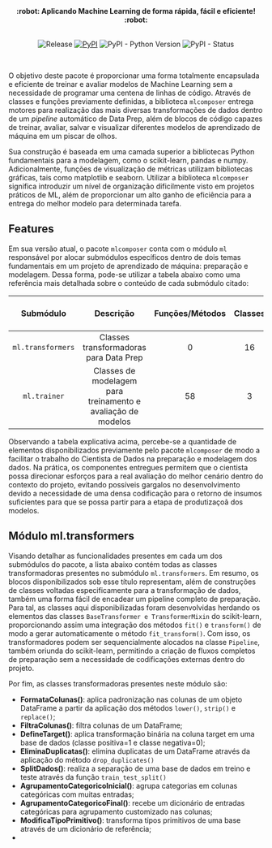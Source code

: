 <div align="center">
  <strong>:robot: Aplicando Machine Learning de forma rápida, fácil e eficiente! :robot:</strong>
</div>
<br/>

<div align="center">  
  
  ![Release](https://img.shields.io/badge/release-ok-brightgreen)
  [![PyPI](https://img.shields.io/pypi/v/mlcomposer?color=blueviolet)](https://pypi.org/project/mlcomposer/)
  ![PyPI - Python Version](https://img.shields.io/pypi/pyversions/mlcomposer?color=green)
  ![PyPI - Status](https://img.shields.io/pypi/status/mlcomposer)

</div>
<br/>

O objetivo deste pacote é proporcionar uma forma totalmente encapsulada e eficiente de treinar e avaliar modelos de Machine Learning sem a necessidade de programar uma centena de linhas de código. Através de classes e funções previamente definidas, a biblioteca `mlcomposer` entrega motores para realização das mais diversas transformações de dados dentro de um *pipeline* automático de Data Prep, além de blocos de código capazes de treinar, avaliar, salvar e visualizar diferentes modelos de aprendizado de máquina em um piscar de olhos.

Sua construção é baseada em uma camada superior a bibliotecas Python fundamentais para a modelagem, como o scikit-learn, pandas e numpy. Adicionalmente, funções de visualização de métricas utilizam bibliotecas gráficas, tais como matplotlib e seaborn. Utilizar a biblioteca `mlcomposer` significa introduzir um nível de organização dificilmente visto em projetos práticos de ML, além de proporcionar um alto ganho de eficiência para a entrega do melhor modelo para determinada tarefa.

## Features

Em sua versão atual, o pacote `mlcomposer` conta com o módulo `ml` responsável por alocar submódulos específicos dentro de dois temas fundamentais em um projeto de aprendizado de máquina: preparação e modelagem. Dessa forma, pode-se utilizar a tabela abaixo como uma referência mais detalhada sobre o conteúdo de cada submódulo citado:

| Submódulo         | Descrição                                                    | Funções/Métodos   | Classes         | Componentes Totais  |Linhas de Código |
| :---------------: | :---------------:                                            | :---------------: | :-------------: | :-----------------: | :-------------: |
| `ml.transformers` | Classes transformadoras para Data Prep                       |         0         |        16       |        16           |     ~670        |
| `ml.trainer`      | Classes de modelagem para treinamento e avaliação de modelos |        58         |        3        |        61           |    ~3600        |

Observando a tabela explicativa acima, percebe-se a quantidade de elementos disponibilizados previamente pelo pacote `mlcomposer` de modo a facilitar o trabalho do Cientista de Dados na preparação e modelagem dos dados. Na prática, os componentes entregues permitem que o cientista possa direcionar esforços para a real avaliação do melhor cenário dentro do contexto do projeto, evitando possíveis gargalos no desenvolvimento devido a necessidade de uma densa codificação para o retorno de insumos suficientes para que se possa partir para a etapa de produtizaçoã dos modelos.

## Módulo ml.transformers

Visando detalhar as funcionalidades presentes em cada um dos submódulos do pacote, a lista abaixo contém todas as classes transformadoras presentes no submódulo `ml.transformers`. Em resumo, os blocos disponibilizados sob esse título representam, além de construções de classes voltadas especificamente para a transformação de dados, também uma forma fácil de encadear um pipeline completo de preparação. Para tal, as classes aqui disponibilizadas foram desenvolvidas herdando os elementos das classes `BaseTransformer e TransformerMixin` do scikit-learn, proporcionando assim uma integração dos métodos `fit()` e `transform()` de modo a gerar automaticamente o método `fit_transform()`. Com isso, os transformadores podem ser sequencialmente alocados na classe `Pipeline`, também oriunda do scikit-learn, permitindo a criação de fluxos completos de preparação sem a necessidade de codificações externas dentro do projeto.

Por fim, as classes transformadoras presentes neste módulo são:
* **FormataColunas()**: aplica padronização nas colunas de um objeto DataFrame a partir da aplicação dos métodos `lower()`, `strip()` e `replace()`;
* **FiltraColunas()**: filtra colunas de um DataFrame;
* **DefineTarget()**: aplica transformação binária na coluna target em uma base de dados (classe positiva=1 e classe negativa=0);
* **EliminaDuplicatas()**: elimina duplicatas de um DataFrame através da aplicação do método `drop_duplicates()`
* **SplitDados()**: realiza a separação de uma base de dados em treino e teste através da função `train_test_split()`
* **AgrupamentoCategoricoInicial()**: agrupa categorias em colunas categóricas com muitas entradas;
* **AgrupamentoCategoricoFinal()**: recebe um dicionário de entradas categóricas para agrupamento customizado nas colunas;
* **ModificaTipoPrimitivo()**: transforma tipos primitivos de uma base através de um dicionário de referência;
* 
